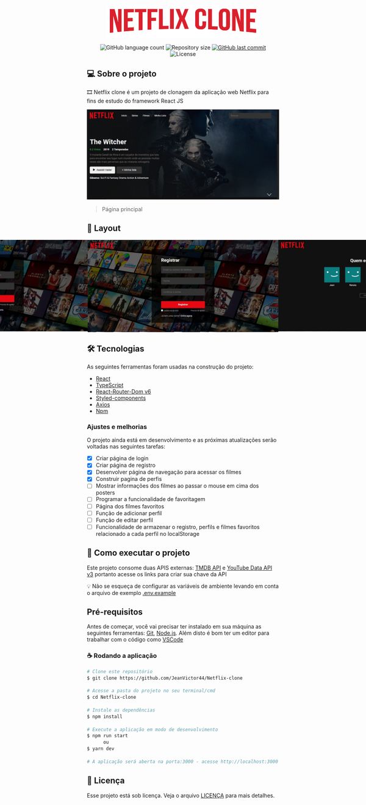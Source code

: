 <p align="center">
  <img src="./previews/logo.png" />
<p>

<p align="center">
  <img alt="GitHub language count" src="https://img.shields.io/github/languages/count/JeanVictor44/Netflix-clone?color=black">

  <img alt="Repository size" src="https://img.shields.io/github/repo-size/JeanVictor44/Netflix-clone">

  
  <a href="https://github.com/JeanVictor44/Netflix-clone/commits/main">
    <img alt="GitHub last commit" src="https://img.shields.io/github/last-commit/JeanVictor44/Netflix-clone?color=purple">
  </a>

  <img alt="License" src="https://img.shields.io/badge/license-MIT-red">
</p>



## :computer: Sobre o projeto
:film_strip: Netflix clone é um projeto de clonagem da aplicação web Netflix para fins de estudo do framework React JS 

<img src="./previews/presentation-image.jpeg" alt="presentation image">

> Página principal

## :art: Layout
<p align="center" style="display: flex; align-items: flex-start; justify-content: center;">
    <img src="./previews/login-image.jpeg" alt="Login page" width="500px">
    <img src="./previews/register-image.jpeg" alt="Register page" width="500px"/>
    <img src="./previews/profiles-image.jpeg" alt="Profiles page" width="500px">
</p>

## :hammer_and_wrench: Tecnologias

As seguintes ferramentas foram usadas na construção do projeto:

- [React ](https://pt-br.reactjs.org/)
- [TypeScript](https://www.typescriptlang.org/)
- [React-Router-Dom v6](https://reactrouter.com/docs/en/v6)
- [Styled-components](https://styled-components.com/)
- [Axios](https://axios-http.com/docs/intro)
- [Npm](https://www.npmjs.com/)


### Ajustes e melhorias

O projeto ainda está em desenvolvimento e as próximas atualizações serão voltadas nas seguintes tarefas:

- [x] Criar página de login 
- [x] Criar página de registro 
- [x] Desenvolver página de navegação para acessar os filmes 
- [x] Construir pagina de perfis 
- [ ] Mostrar informações dos filmes ao passar o mouse em cima dos posters 
- [ ] Programar a funcionalidade de favoritagem 
- [ ] Página dos filmes favoritos
- [ ] Função de adicionar perfil 
- [ ] Função de editar perfil 
- [ ] Funcionalidade de armazenar o registro, perfils e filmes favoritos relacionado a cada perfil no localStorage

## :rocket: Como executar o projeto

Este projeto consome duas APIS externas: [TMDB API](https://www.themoviedb.org/documentation/api) e [YouTube Data API v3](https://console.cloud.google.com/marketplace/product/google/youtube.googleapis.com?q=search&referrer=search&hl=pt-br) portanto acesse os links para criar sua chave da API

:bulb: Não se esqueça de configurar as variáveis de ambiente levando em conta o arquivo de exemplo [.env.example](.env.example)

## Pré-requisitos

Antes de começar, você vai precisar ter instalado em sua máquina as seguintes ferramentas:
[Git](https://git-scm.com), [Node.js](https://nodejs.org/). Além disto é bom ter um editor para trabalhar com o código como [VSCode](https://code.visualstudio.com/)

### :coffee: Rodando a aplicação 

```bash
# Clone este repositório
$ git clone https://github.com/JeanVictor44/Netflix-clone

# Acesse a pasta do projeto no seu terminal/cmd
$ cd Netflix-clone

# Instale as dependências
$ npm install

# Execute a aplicação em modo de desenvolvimento
$ npm run start
      ou
$ yarn dev

# A aplicação será aberta na porta:3000 - acesse http://localhost:3000
```


## :pencil: Licença

Esse projeto está sob licença. Veja o arquivo [LICENÇA](LICENSE) para mais detalhes.
